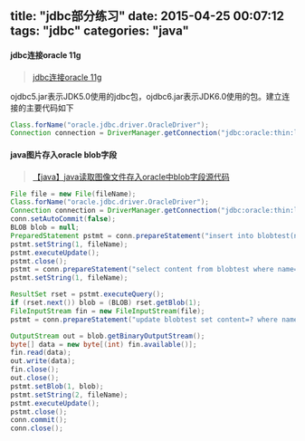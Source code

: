 title: "jdbc部分练习"
date: 2015-04-25 00:07:12
tags: "jdbc"
categories: "java"
---

#### jdbc连接oracle 11g
> [jdbc连接oracle 11g](http://blog.csdn.net/linshizhan/article/details/7760465)

ojdbc5.jar表示JDK5.0使用的jdbc包，ojdbc6.jar表示JDK6.0使用的包。建立连接的主要代码如下
```java
Class.forName("oracle.jdbc.driver.OracleDriver");  
Connection connection = DriverManager.getConnection("jdbc:oracle:thin:localhost:1521:orcl",username,password);
```

#### java图片存入oracle blob字段
> [【java】java读取图像文件存入oracle中blob字段源代码](http://duduli.iteye.com/blog/1709051)

```java
File file = new File(fileName);
Class.forName("oracle.jdbc.driver.OracleDriver");  
Connection connection = DriverManager.getConnection("jdbc:oracle:thin:localhost:1521:orcl",username,password);
conn.setAutoCommit(false);
BLOB blob = null;
PreparedStatement pstmt = conn.prepareStatement("insert into blobtest(name,content) values(?,empty_blob())");
pstmt.setString(1, fileName);
pstmt.executeUpdate();
pstmt.close();
pstmt = conn.prepareStatement("select content from blobtest where name= ? for update");
pstmt.setString(1, fileName);

ResultSet rset = pstmt.executeQuery();
if (rset.next()) blob = (BLOB) rset.getBlob(1);
FileInputStream fin = new FileInputStream(file);
pstmt = conn.prepareStatement("update blobtest set content=? where name=?");

OutputStream out = blob.getBinaryOutputStream();
byte[] data = new byte[(int) fin.available()];
fin.read(data);
out.write(data);
fin.close();
out.close();
pstmt.setBlob(1, blob);
pstmt.setString(2, fileName);
pstmt.executeUpdate();
pstmt.close();
conn.commit();
conn.close();
```
